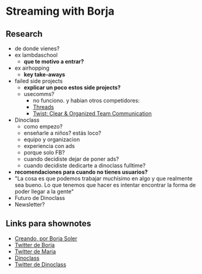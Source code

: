 # Streaming with Borja

## Research

- de donde vienes?
- ex lambdaschool
  - **que te motivo a entrar?**
- ex airhopping
  - **key take-aways**
- failed side projects
  - **explicar un poco estos side projects?**
  - usecomms?
    - no funciono. y habian otros competidores:
    - [Threads](https://threads.com/)
    - [Twist: Clear & Organized Team Communication](https://twist.com/)
- Dinoclass
  - como empezo?
  - enseñarle a niños? estás loco?
  - equipo y organizacion
  - experiencia con ads
  - porque solo FB?
  - cuando decidiste dejar de poner ads?
  - cuando decidiste dedicarte a dinoclass fulltime?
- **recomendaciones para cuando no tienes usuarios?**
- "La cosa es que podemos trabajar muchísimo en algo y que realmente sea bueno. Lo que tenemos que hacer es intentar encontrar la forma de poder llegar a la gente"
- Futuro de Dinoclass
- Newsletter?

## Links para shownotes

- [Creando, por Borja Soler](https://creando.substack.com/)
- [Twitter de Borja](https://twitter.com/borjasolerme)
- [Twitter de Maria](https://twitter.com/maria_ruocco_)
- [Dinoclass](https://www.dinoclass.com/)
- [Twitter de Dinoclass](https://twitter.com/dinoclass_)
